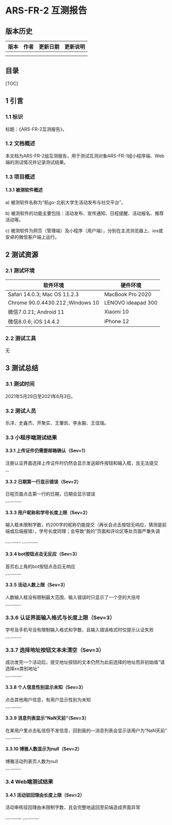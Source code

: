 # ARS-FR-2 互测报告

## 版本历史

| 版本 | 作者 | 更新日期 | 更新说明 |
| ---- | ---- | -------- | -------- |
|      |      |          |          |
|      |      |          |          |



## 目录

[TOC]

## 1 引言

### 1.1 标识

标题：《ARS-FR-2互测报告》。

### 1.2 文档概述

本文档为ARS-FR-2组互测报告，用于测试互测对象ARS-FR-1组小程序端、Web端的测试情况并记录测试结果。

### 1.3 项目概述

#### 1.3.1 被测软件概述

a) 被测软件名称为“航go-北航大学生活动发布与社交平台”。

b) 被测软件的功能主要包括：活动发布、宣传通知、日程提醒、活动报名、推荐活动等。

c) 被测软件为网页（管理端）及小程序（用户端），分别在主流浏览器上、ios或安卓的微信客户端上运行。



## 2 测试资源

### 2.1 测试环境

| 软件环境                         | 硬件环境           |
| -------------------------------- | ------------------ |
| Safari 14.0.3; Mac OS 11.2.3     | MacBook Pro 2020   |
| Chrome 90.0.4430.212 ;Windows 10 | LENOVO ideapad 300 |
| 微信7.0.21; Android 11           | Xiaomi 10          |
| 微信8.0.6; iOS 14.4.2            | iPhone 12          |

### 2.2 测试工具

无



## 3 测试总结

### 3.1 测试时间

2021年5月29日至2021年6月3日。



### 3.2 测试人员

乐洋、史鑫杰、开聚实、王肇凯、李永毅、王佳瑞。



### 3.3 小程序端测试结果

#### 3.3.1 上传证件仍需要邮箱确认（Sev=1）

注册认证界面选择上传证件时仍然会显示发送邮件按钮和输入框，且无法提交

<img src="MutualTestReport.assets/800" alt="img" style="zoom: 25%;" />

#### 3.3.2 日期第一行显示错误（Sev=2）

日程页面点击第一行的日期，日期会显示错误

<img src="MutualTestReport.assets/image-20210531013607669.png" alt="image-20210531013607669" style="zoom:25%;" />

#### 3.3.3 用户昵称和学号长度上限（Sev=2）

输入框未限制字数，约200字的昵称仍能提交（再长会点击按钮无响应，猜测是前端或后端报错），学号长度同理；会导致“我的”页面和评论区等处页面严重失调

<img src="MutualTestReport.assets/image-20210531013921137.png" alt="image-20210531013921137" style="zoom:25%;" />

<img src="MutualTestReport.assets/image-20210531013946641.png" alt="image-20210531013946641" style="zoom:25%;" />

#### 3.3.4 bot按钮点击无反应（Sev=3）

首页右上角的bot按钮点击后无响应

<img src="MutualTestReport.assets/image-20210531014416759.png" alt="image-20210531014416759" style="zoom:25%;" />

#### 3.3.5 活动人数上限（Sev=3）

人数输入框没有限制最大范围，输入错误时只显示了一个空的大括号

<img src="MutualTestReport.assets/image-20210531014621770.png" alt="image-20210531014621770" style="zoom:25%;" />

### 3.3.6 认证界面输入格式与长度上限（Sev=3）

学号及手机号没有限制输入格式和字数，且输入错误格式时仅提示认证失败

<img src="MutualTestReport.assets/image-20210531014756423.png" alt="image-20210531014756423" style="zoom:25%;" />

### 3.3.7 选择地址按钮文本未清空（Sev=3）

成功发完一个活动后，提交地址按钮的文本仍然为此前选择的地址而非初始值“请选择xx类别地址”

<img src="MutualTestReport.assets/image-20210531015258309.png" alt="image-20210531015258309" style="zoom:25%;" />

#### 3.3.8 个人信息性别显示未知（Sev=3）

点击其他用户信息，有用户显示性别为未知

<img src="MutualTestReport.assets/image-20210531015429272.png" alt="image-20210531015429272" style="zoom:25%;" />

#### 3.3.9 消息列表显示“NaN天前“（Sev=3）

在某用户里点击私信但不发信息，回到我的—消息列表会显示该用户为“NaN天前”

<img src="MutualTestReport.assets/image-20210531015507174.png" alt="image-20210531015507174" style="zoom:25%;" />

#### 3.3.10 博雅人数显示为null（Sev=2）

博雅活动列表页人数为null

<img src="MutualTestReport.assets/image-20210531015539713.png" alt="image-20210531015539713" style="zoom:25%;" />



### 3.4 Web端测试结果

#### 3.4.1 活动驳回理由长度上限（Sev=2）

活动审核驳回理由未限制字数，且会完整地返回至前端造成界面异常

<img src="MutualTestReport.assets/image-20210531014228836.png" alt="image-20210531014228836" style="zoom: 25%;" />

<img src="MutualTestReport.assets/image-20210531014249679.png" alt="image-20210531014249679" style="zoom:25%;" />





